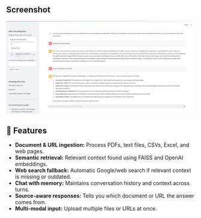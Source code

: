 ## Screenshot

![App Screenshot](assets/image.png)

## 🚀 Features

- **Document & URL ingestion:** Process PDFs, text files, CSVs, Excel, and web pages.
- **Semantic retrieval:** Relevant context found using FAISS and OpenAI embeddings.
- **Web search fallback:** Automatic Google/web search if relevant context is missing or outdated.
- **Chat with memory:** Maintains conversation history and context across turns.
- **Source-aware responses:** Tells you which document or URL the answer comes from.
- **Multi-modal input:** Upload multiple files or URLs at once.